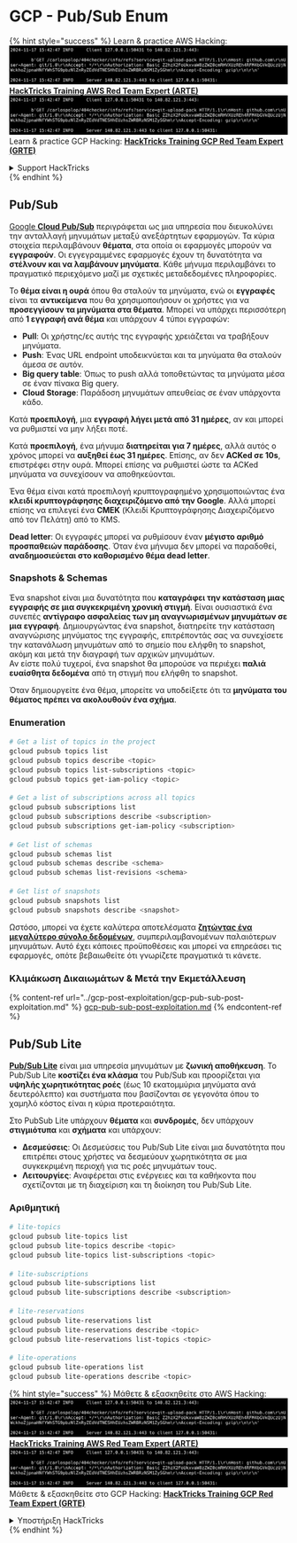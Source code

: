 # GCP - Pub/Sub Enum

{% hint style="success" %}
Learn & practice AWS Hacking:<img src="../../../.gitbook/assets/image (1).png" alt="" data-size="line">[**HackTricks Training AWS Red Team Expert (ARTE)**](https://training.hacktricks.xyz/courses/arte)<img src="../../../.gitbook/assets/image (1).png" alt="" data-size="line">\
Learn & practice GCP Hacking: <img src="../../../.gitbook/assets/image (2).png" alt="" data-size="line">[**HackTricks Training GCP Red Team Expert (GRTE)**<img src="../../../.gitbook/assets/image (2).png" alt="" data-size="line">](https://training.hacktricks.xyz/courses/grte)

<details>

<summary>Support HackTricks</summary>

* Check the [**subscription plans**](https://github.com/sponsors/carlospolop)!
* **Join the** 💬 [**Discord group**](https://discord.gg/hRep4RUj7f) or the [**telegram group**](https://t.me/peass) or **follow** us on **Twitter** 🐦 [**@hacktricks\_live**](https://twitter.com/hacktricks\_live)**.**
* **Share hacking tricks by submitting PRs to the** [**HackTricks**](https://github.com/carlospolop/hacktricks) and [**HackTricks Cloud**](https://github.com/carlospolop/hacktricks-cloud) github repos.

</details>
{% endhint %}

## Pub/Sub <a href="#reviewing-cloud-pubsub" id="reviewing-cloud-pubsub"></a>

[Google **Cloud Pub/Sub**](https://cloud.google.com/pubsub/) περιγράφεται ως μια υπηρεσία που διευκολύνει την ανταλλαγή μηνυμάτων μεταξύ ανεξάρτητων εφαρμογών. Τα κύρια στοιχεία περιλαμβάνουν **θέματα**, στα οποία οι εφαρμογές μπορούν να **εγγραφούν**. Οι εγγεγραμμένες εφαρμογές έχουν τη δυνατότητα να **στέλνουν και να λαμβάνουν μηνύματα**. Κάθε μήνυμα περιλαμβάνει το πραγματικό περιεχόμενο μαζί με σχετικές μεταδεδομένες πληροφορίες.

Το **θέμα είναι η ουρά** όπου θα σταλούν τα μηνύματα, ενώ οι **εγγραφές** είναι τα **αντικείμενα** που θα χρησιμοποιήσουν οι χρήστες για να **προσεγγίσουν τα μηνύματα στα θέματα**. Μπορεί να υπάρχει περισσότερη από **1 εγγραφή ανά θέμα** και υπάρχουν 4 τύποι εγγραφών:

* **Pull**: Οι χρήστης/ες αυτής της εγγραφής χρειάζεται να τραβήξουν μηνύματα.
* **Push**: Ένας URL endpoint υποδεικνύεται και τα μηνύματα θα σταλούν άμεσα σε αυτόν.
* **Big query table**: Όπως το push αλλά τοποθετώντας τα μηνύματα μέσα σε έναν πίνακα Big query.
* **Cloud Storage**: Παράδοση μηνυμάτων απευθείας σε έναν υπάρχοντα κάδο.

Κατά **προεπιλογή**, μια **εγγραφή λήγει μετά από 31 ημέρες**, αν και μπορεί να ρυθμιστεί να μην λήξει ποτέ.

Κατά **προεπιλογή**, ένα μήνυμα **διατηρείται για 7 ημέρες**, αλλά αυτός ο χρόνος μπορεί να **αυξηθεί έως 31 ημέρες**. Επίσης, αν δεν **ACKed σε 10s**, επιστρέφει στην ουρά. Μπορεί επίσης να ρυθμιστεί ώστε τα ACKed μηνύματα να συνεχίσουν να αποθηκεύονται.

Ένα θέμα είναι κατά προεπιλογή κρυπτογραφημένο χρησιμοποιώντας ένα **κλειδί κρυπτογράφησης διαχειριζόμενο από την Google**. Αλλά μπορεί επίσης να επιλεγεί ένα **CMEK** (Κλειδί Κρυπτογράφησης Διαχειριζόμενο από τον Πελάτη) από το KMS.

**Dead letter**: Οι εγγραφές μπορεί να ρυθμίσουν έναν **μέγιστο αριθμό προσπαθειών παράδοσης**. Όταν ένα μήνυμα δεν μπορεί να παραδοθεί, **αναδημοσιεύεται στο καθορισμένο θέμα dead letter**.

### Snapshots & Schemas

Ένα snapshot είναι μια δυνατότητα που **καταγράφει την κατάσταση μιας εγγραφής σε μια συγκεκριμένη χρονική στιγμή**. Είναι ουσιαστικά ένα συνεπές **αντίγραφο ασφαλείας των μη αναγνωρισμένων μηνυμάτων σε μια εγγραφή**. Δημιουργώντας ένα snapshot, διατηρείτε την κατάσταση αναγνώρισης μηνύματος της εγγραφής, επιτρέποντάς σας να συνεχίσετε την κατανάλωση μηνυμάτων από το σημείο που ελήφθη το snapshot, ακόμη και μετά την διαγραφή των αρχικών μηνυμάτων.\
Αν είστε πολύ τυχεροί, ένα snapshot θα μπορούσε να περιέχει **παλιά ευαίσθητα δεδομένα** από τη στιγμή που ελήφθη το snapshot.

Όταν δημιουργείτε ένα θέμα, μπορείτε να υποδείξετε ότι τα **μηνύματα του θέματος πρέπει να ακολουθούν ένα σχήμα**.

### Enumeration
```bash
# Get a list of topics in the project
gcloud pubsub topics list
gcloud pubsub topics describe <topic>
gcloud pubsub topics list-subscriptions <topic>
gcloud pubsub topics get-iam-policy <topic>

# Get a list of subscriptions across all topics
gcloud pubsub subscriptions list
gcloud pubsub subscriptions describe <subscription>
gcloud pubsub subscriptions get-iam-policy <subscription>

# Get list of schemas
gcloud pubsub schemas list
gcloud pubsub schemas describe <schema>
gcloud pubsub schemas list-revisions <schema>

# Get list of snapshots
gcloud pubsub snapshots list
gcloud pubsub snapshots describe <snapshot>
```
Ωστόσο, μπορεί να έχετε καλύτερα αποτελέσματα [**ζητώντας ένα μεγαλύτερο σύνολο δεδομένων**](https://cloud.google.com/pubsub/docs/replay-overview), συμπεριλαμβανομένων παλαιότερων μηνυμάτων. Αυτό έχει κάποιες προϋποθέσεις και μπορεί να επηρεάσει τις εφαρμογές, οπότε βεβαιωθείτε ότι γνωρίζετε πραγματικά τι κάνετε.

### Κλιμάκωση Δικαιωμάτων & Μετά την Εκμετάλλευση

{% content-ref url="../gcp-post-exploitation/gcp-pub-sub-post-exploitation.md" %}
[gcp-pub-sub-post-exploitation.md](../gcp-post-exploitation/gcp-pub-sub-post-exploitation.md)
{% endcontent-ref %}

## Pub/Sub Lite

[**Pub/Sub Lite**](https://cloud.google.com/pubsub/docs/choosing-pubsub-or-lite) είναι μια υπηρεσία μηνυμάτων με **ζωνική αποθήκευση**. Το Pub/Sub Lite **κοστίζει ένα κλάσμα** του Pub/Sub και προορίζεται για **υψηλής χωρητικότητας ροές** (έως 10 εκατομμύρια μηνύματα ανά δευτερόλεπτο) και συστήματα που βασίζονται σε γεγονότα όπου το χαμηλό κόστος είναι η κύρια προτεραιότητα.

Στο PubSub Lite υπάρχουν **θέματα** και **συνδρομές**, δεν υπάρχουν **στιγμιότυπα** και **σχήματα** και υπάρχουν:

* **Δεσμεύσεις**: Οι Δεσμεύσεις του Pub/Sub Lite είναι μια δυνατότητα που επιτρέπει στους χρήστες να δεσμεύουν χωρητικότητα σε μια συγκεκριμένη περιοχή για τις ροές μηνυμάτων τους.
* **Λειτουργίες**: Αναφέρεται στις ενέργειες και τα καθήκοντα που σχετίζονται με τη διαχείριση και τη διοίκηση του Pub/Sub Lite.

### Αριθμητική
```bash
# lite-topics
gcloud pubsub lite-topics list
gcloud pubsub lite-topics describe <topic>
gcloud pubsub lite-topics list-subscriptions <topic>

# lite-subscriptions
gcloud pubsub lite-subscriptions list
gcloud pubsub lite-subscriptions describe <subscription>

# lite-reservations
gcloud pubsub lite-reservations list
gcloud pubsub lite-reservations describe <topic>
gcloud pubsub lite-reservations list-topics <topic>

# lite-operations
gcloud pubsub lite-operations list
gcloud pubsub lite-operations describe <topic>
```
{% hint style="success" %}
Μάθετε & εξασκηθείτε στο AWS Hacking:<img src="../../../.gitbook/assets/image (1).png" alt="" data-size="line">[**HackTricks Training AWS Red Team Expert (ARTE)**](https://training.hacktricks.xyz/courses/arte)<img src="../../../.gitbook/assets/image (1).png" alt="" data-size="line">\
Μάθετε & εξασκηθείτε στο GCP Hacking: <img src="../../../.gitbook/assets/image (2).png" alt="" data-size="line">[**HackTricks Training GCP Red Team Expert (GRTE)**<img src="../../../.gitbook/assets/image (2).png" alt="" data-size="line">](https://training.hacktricks.xyz/courses/grte)

<details>

<summary>Υποστήριξη HackTricks</summary>

* Ελέγξτε τα [**σχέδια συνδρομής**](https://github.com/sponsors/carlospolop)!
* **Εγγραφείτε στην** 💬 [**ομάδα Discord**](https://discord.gg/hRep4RUj7f) ή στην [**ομάδα telegram**](https://t.me/peass) ή **ακολουθήστε** μας στο **Twitter** 🐦 [**@hacktricks\_live**](https://twitter.com/hacktricks\_live)**.**
* **Μοιραστείτε κόλπα hacking υποβάλλοντας PRs στα** [**HackTricks**](https://github.com/carlospolop/hacktricks) και [**HackTricks Cloud**](https://github.com/carlospolop/hacktricks-cloud) github repos.

</details>
{% endhint %}
